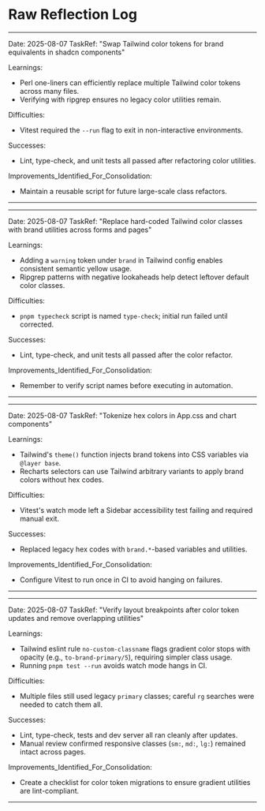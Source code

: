 # Raw Reflection Log

---
Date: 2025-08-07
TaskRef: "Swap Tailwind color tokens for brand equivalents in shadcn components"

Learnings:
- Perl one-liners can efficiently replace multiple Tailwind color tokens across many files.
- Verifying with ripgrep ensures no legacy color utilities remain.

Difficulties:
- Vitest required the `--run` flag to exit in non-interactive environments.

Successes:
- Lint, type-check, and unit tests all passed after refactoring color utilities.

Improvements_Identified_For_Consolidation:
- Maintain a reusable script for future large-scale class refactors.
---

---
Date: 2025-08-07
TaskRef: "Replace hard-coded Tailwind color classes with brand utilities across forms and pages"

Learnings:
- Adding a `warning` token under `brand` in Tailwind config enables consistent semantic yellow usage.
- Ripgrep patterns with negative lookaheads help detect leftover default color classes.

Difficulties:
- `pnpm typecheck` script is named `type-check`; initial run failed until corrected.

Successes:
- Lint, type-check, and unit tests all passed after the color refactor.

Improvements_Identified_For_Consolidation:
- Remember to verify script names before executing in automation.
---
---
Date: 2025-08-07
TaskRef: "Tokenize hex colors in App.css and chart components"

Learnings:
- Tailwind's `theme()` function injects brand tokens into CSS variables via `@layer base`.
- Recharts selectors can use Tailwind arbitrary variants to apply brand colors without hex codes.

Difficulties:
- Vitest's watch mode left a Sidebar accessibility test failing and required manual exit.

Successes:
- Replaced legacy hex codes with `brand.*`-based variables and utilities.

Improvements_Identified_For_Consolidation:
- Configure Vitest to run once in CI to avoid hanging on failures.
---
---
Date: 2025-08-07
TaskRef: "Verify layout breakpoints after color token updates and remove overlapping utilities"

Learnings:
- Tailwind eslint rule `no-custom-classname` flags gradient color stops with opacity (e.g., `to-brand-primary/5`), requiring simpler class usage.
- Running `pnpm test --run` avoids watch mode hangs in CI.

Difficulties:
- Multiple files still used legacy `primary` classes; careful `rg` searches were needed to catch them all.

Successes:
- Lint, type-check, tests and dev server all ran cleanly after updates.
- Manual review confirmed responsive classes (`sm:`, `md:`, `lg:`) remained intact across pages.

Improvements_Identified_For_Consolidation:
- Create a checklist for color token migrations to ensure gradient utilities are lint-compliant.
---
